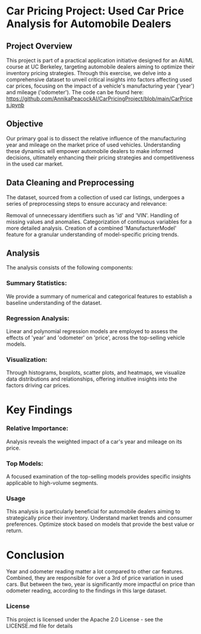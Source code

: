 # Car Pricing Project: Used Car Price Analysis for Automobile Dealers
## Project Overview
This project is part of a practical application initiative designed for an AI/ML course at UC Berkeley, targeting automobile dealers aiming to optimize their inventory pricing strategies. Through this exercise, we delve into a comprehensive dataset to unveil critical insights into factors affecting used car prices, focusing on the impact of a vehicle's manufacturing year ('year') and mileage ('odometer').  The code can be found here: https://github.com/AnnikaPeacockAI/CarPricingProject/blob/main/CarPrices.ipynb 

## Objective
Our primary goal is to dissect the relative influence of the manufacturing year and mileage on the market price of used vehicles. Understanding these dynamics will empower automobile dealers to make informed decisions, ultimately enhancing their pricing strategies and competitiveness in the used car market.

## Data Cleaning and Preprocessing
The dataset, sourced from a collection of used car listings, undergoes a series of preprocessing steps to ensure accuracy and relevance:

Removal of unnecessary identifiers such as 'id' and 'VIN'.
Handling of missing values and anomalies.
Categorization of continuous variables for a more detailed analysis.
Creation of a combined 'ManufacturerModel' feature for a granular understanding of model-specific pricing trends.
## Analysis
The analysis consists of the following components:

### Summary Statistics: 

We provide a summary of numerical and categorical features to establish a baseline understanding of the dataset.

### Regression Analysis: 
Linear and polynomial regression models are employed to assess the effects of 'year' and 'odometer' on 'price', across the top-selling vehicle models.

### Visualization: 
Through histograms, boxplots, scatter plots, and heatmaps, we visualize data distributions and relationships, offering intuitive insights into the factors driving car prices.

# Key Findings
### Relative Importance: 

Analysis reveals the weighted impact of a car's year and mileage on its price.
### Top Models: 
A focused examination of the top-selling models provides specific insights applicable to high-volume segments.
### Usage
This analysis is particularly beneficial for automobile dealers aiming to strategically price their inventory.
Understand market trends and consumer preferences.
Optimize stock based on models that provide the best value or return.
# Conclusion
Year and odometer reading matter a lot compared to other car features. Combined, they are responsible for over a 3rd of price variation in used cars. But between the two, year is significantly more impactful on price than odometer reading, according to the findings in this large dataset. 

### License
This project is licensed under the Apache 2.0 License - see the LICENSE.md file for details

